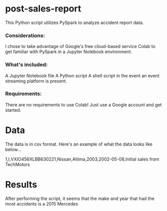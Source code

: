 # post-sales-report
This Python script utilizes PySpark to analyze accident report data.

### Considerations:

I chose to take advantage of Google's free cloud-based service Colab to get familiar with PySpark in a Jupyter Notebook environment.

### What's included:

A Jupyter Notebook file 
A Python script
A shell script in the event an event streaming platform is present.

### Requirements: 

There are no requirements to use Colab! Just use a Google account and get started.

# Data

The data is in csv format. Here's an example of what the data looks like below...

1,I,VXIO456XLBB630221,Nissan,Altima,2003,2002-05-08,Initial sales from TechMotors

# Results

After performing the script, it seems that the make and year that had the most accidents is a 2015 Mercedes
